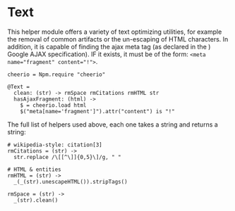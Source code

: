 # Text

This helper module offers a variety of text optimizing utilities, for example
the removal of common artifacts or the un-escaping of HTML characters.
In addition, it is capable of finding the ajax meta tag (as declared in the )
Google AJAX specification). IF it exists, it must be of the form:
`<meta name="fragment" content="!">`.


    cheerio = Npm.require "cheerio"

    @Text =
      clean: (str) -> rmSpace rmCitations rmHTML str
      hasAjaxFragment: (html) ->
        $ = cheerio.load html
        $("meta[name='fragment']").attr("content") is "!"


The full list of helpers used above, each one takes a string and
returns a string:

    # wikipedia-style: citation[3]
    rmCitations = (str) ->
      str.replace /\[[^\]]{0,5}\]/g, " "

    # HTML & entities
    rmHTML = (str) ->
      _(_(str).unescapeHTML()).stripTags()

    rmSpace = (str) ->
      _(str).clean()
